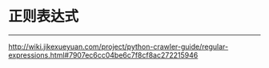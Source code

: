 # 正则表达式
---
http://wiki.jikexueyuan.com/project/python-crawler-guide/regular-expressions.html#7907ec6cc04be6c7f8cf8ac272215946
